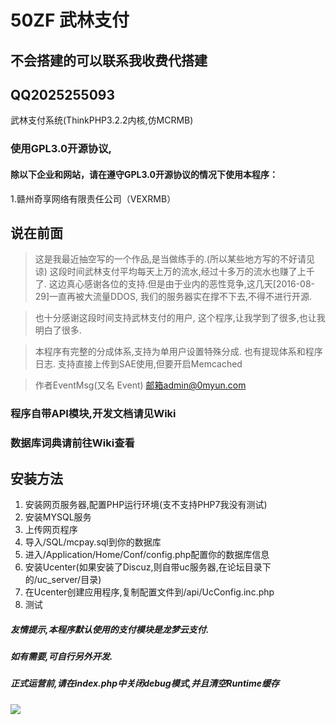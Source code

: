 # 50ZF 武林支付
## 不会搭建的可以联系我收费代搭建
## QQ2025255093
武林支付系统(ThinkPHP3.2.2内核,仿MCRMB)

### 使用GPL3.0开源协议,
#### 除以下企业和网站，请在遵守GPL3.0开源协议的情况下使用本程序：
1.赣州奇享网络有限责任公司（VEXRMB）

## 说在前面
> 这是我最近抽空写的一个作品,是当做练手的.(所以某些地方写的不好请见谅)
> 这段时间武林支付平均每天上万的流水,经过十多万的流水也赚了上千了.
> 这边真心感谢各位的支持.但是由于业内的恶性竞争,这几天[2016-08-29]一直再被大流量DDOS,
> 我们的服务器实在撑不下去,不得不进行开源.

> 也十分感谢这段时间支持武林支付的用户,
> 这个程序,让我学到了很多,也让我明白了很多.

> 本程序有完整的分成体系,支持为单用户设置特殊分成.
> 也有提现体系和程序日志.
> 支持直接上传到SAE使用,但要开启Memcached

> 作者EventMsg(又名 Event) 邮箱admin@0myun.com

### 程序自带API模块,开发文档请见Wiki
### 数据库词典请前往Wiki查看

## 安装方法
1. 安装网页服务器,配置PHP运行环境(支不支持PHP7我没有测试)
2. 安装MYSQL服务
3. 上传网页程序
4. 导入/SQL/mcpay.sql到你的数据库
5. 进入/Application/Home/Conf/config.php配置你的数据库信息
6. 安装Ucenter(如果安装了Discuz,则自带uc服务器,在论坛目录下的/uc_server/目录)
7. 在Ucenter创建应用程序,复制配置文件到/api/UcConfig.inc.php
8. 测试

##### 友情提示,本程序默认使用的支付模块是龙梦云支付.
##### 如有需要,可自行另外开发.
##### 正式运营前,请在index.php中关闭debug模式,并且清空Runtime缓存
![](https://raw.githubusercontent.com/DDMCloud/50ZF/master/DDMCloud.jpg)
